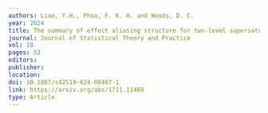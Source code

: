 ```yaml
---
authors: Liao, Y.H., Phoa, F. K. H. and Woods, D. C. 
year: 2024 
title: The summary of effect aliasing structure for two-level supersaturated and factorial designs 
journal: Journal of Statistical Theory and Practice 
vol: 18
pages: 53
editors: 
publisher: 
location: 
doi: 10.1007/s42519-024-00407-1
link: https://arxiv.org/abs/1711.11488 
type: Article
---
```

 

